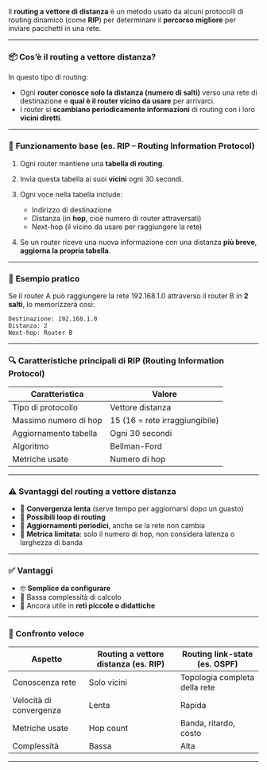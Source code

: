 Il **routing a vettore di distanza** è un metodo usato da alcuni protocolli di routing dinamico (come **RIP**) per determinare il **percorso migliore** per inviare pacchetti in una rete.

---

### 📦 **Cos’è il routing a vettore distanza?**

In questo tipo di routing:

- Ogni **router conosce solo la distanza (numero di salti)** verso una rete di destinazione e **qual è il router vicino da usare** per arrivarci.
- I router si **scambiano periodicamente informazioni** di routing con i loro **vicini diretti**.

---

### 🔁 **Funzionamento base (es. RIP – Routing Information Protocol)**

1. Ogni router mantiene una **tabella di routing**.
2. Invia questa tabella ai suoi **vicini** ogni 30 secondi.
3. Ogni voce nella tabella include:
   - Indirizzo di destinazione
   - Distanza (in **hop**, cioè numero di router attraversati)
   - Next-hop (il vicino da usare per raggiungere la rete)

4. Se un router riceve una nuova informazione con una distanza **più breve**, **aggiorna la propria tabella**.

---

### 📏 **Esempio pratico**

Se il router A può raggiungere la rete 192.168.1.0 attraverso il router B in **2 salti**, lo memorizzerà così:

```
Destinazione: 192.168.1.0
Distanza: 2
Next-hop: Router B
```

---

### 🔍 **Caratteristiche principali di RIP (Routing Information Protocol)**

| Caratteristica              | Valore                          |
|----------------------------|---------------------------------|
| Tipo di protocollo         | Vettore distanza                |
| Massimo numero di hop      | 15 (16 = rete irraggiungibile) |
| Aggiornamento tabella      | Ogni 30 secondi                 |
| Algoritmo                  | Bellman-Ford                    |
| Metriche usate             | Numero di hop                  |

---

### ⚠️ **Svantaggi del routing a vettore distanza**

- 🐌 **Convergenza lenta** (serve tempo per aggiornarsi dopo un guasto)
- 🔁 **Possibili loop di routing**
- 🔄 **Aggiornamenti periodici**, anche se la rete non cambia
- 📏 **Metrica limitata**: solo il numero di hop, non considera latenza o larghezza di banda

---

### ✅ **Vantaggi**

- 🤓 **Semplice da configurare**
- 🧠 Bassa complessità di calcolo
- 💼 Ancora utile in **reti piccole o didattiche**

---

### 📌 Confronto veloce

| Aspetto                  | Routing a vettore distanza (es. RIP) | Routing link-state (es. OSPF)       |
|--------------------------|--------------------------------------|-------------------------------------|
| Conoscenza rete          | Solo vicini                         | Topologia completa della rete       |
| Velocità di convergenza  | Lenta                               | Rapida                              |
| Metriche usate           | Hop count                           | Banda, ritardo, costo               |
| Complessità              | Bassa                               | Alta                                |

---
